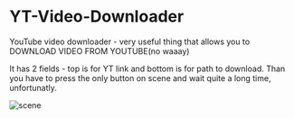 # YT-Video-Downloader
YouTube video downloader - very useful thing that allows you to DOWNLOAD VIDEO FROM YOUTUBE(no waaay)

It has 2 fields - top is for YT link and bottom is for path to download. Than you have to press the only button on scene and wait quite a long time, unfortunatly.<br>

![scene](https://sun9-63.userapi.com/impg/M9jBiKJWqohK0lyEy9LsJSsv6dcUFDtHnWibkA/yz4Bgi-5C2Q.jpg?size=655x316&quality=96&sign=d055bbadf0ec3e335833c7ab9e0b8b32&type=album)
